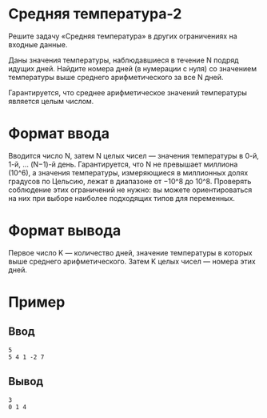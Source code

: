 # Средняя температура-2

Решите задачу «Средняя температура» в других ограничениях на входные данные.

Даны значения температуры, наблюдавшиеся в течение N подряд идущих дней. Найдите номера дней (в нумерации с нуля) со значением температуры выше среднего арифметического за все N дней.

Гарантируется, что среднее арифметическое значений температуры является целым числом.

# Формат ввода #

Вводится число N, затем N целых чисел — значения температуры в 0-й, 1-й, ... (N−1)-й день. Гарантируется, что N не превышает миллиона (10^6), а значения температуры, измеряющиеся в миллионных долях градусов по Цельсию, лежат в диапазоне от −10^8 до 10^8. Проверять соблюдение этих ограничений не нужно: вы можете ориентироваться на них при выборе наиболее подходящих типов для переменных.

# Формат вывода #

Первое число K — количество дней, значение температуры в которых выше среднего арифметического. Затем K целых чисел — номера этих дней.

# Пример #

## Ввод ##
```commandline
5
5 4 1 -2 7
```

## Вывод ##
```commandline
3
0 1 4
```
